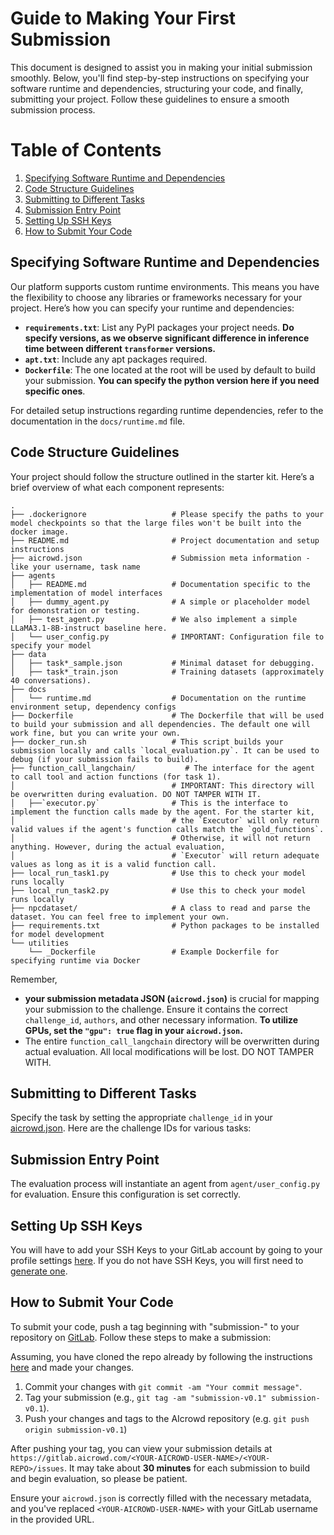 # Guide to Making Your First Submission

This document is designed to assist you in making your initial submission smoothly. Below, you'll find step-by-step instructions on specifying your software runtime and dependencies, structuring your code, and finally, submitting your project. Follow these guidelines to ensure a smooth submission process.

# Table of Contents

1. [Specifying Software Runtime and Dependencies](#specifying-software-runtime-and-dependencies)
2. [Code Structure Guidelines](#code-structure-guidelines)
3. [Submitting to Different Tasks](#submitting-to-different-tasks)
4. [Submission Entry Point](#submission-entry-point)
5. [Setting Up SSH Keys](#setting-up-ssh-keys)
6. [How to Submit Your Code](#how-to-submit-your-code)


## Specifying Software Runtime and Dependencies

Our platform supports custom runtime environments. This means you have the flexibility to choose any libraries or frameworks necessary for your project. Here’s how you can specify your runtime and dependencies:

- **`requirements.txt`**: List any PyPI packages your project needs. **Do specify versions, as we observe significant difference in inference time between different `transformer` versions.**
- **`apt.txt`**: Include any apt packages required.
- **`Dockerfile`**: The one located at the root will be used by default to build your submission. **You can specify the python version here if you need specific ones**. 

For detailed setup instructions regarding runtime dependencies, refer to the documentation in the `docs/runtime.md` file.

## Code Structure Guidelines

Your project should follow the structure outlined in the starter kit. Here’s a brief overview of what each component represents:

```
.
├── .dockerignore                   # Please specify the paths to your model checkpoints so that the large files won't be built into the docker image. 
├── README.md                       # Project documentation and setup instructions
├── aicrowd.json                    # Submission meta information - like your username, task name
├── agents
│   ├── README.md                   # Documentation specific to the implementation of model interfaces
│   ├── dummy_agent.py              # A simple or placeholder model for demonstration or testing.
│   ├── test_agent.py               # We also implement a simple LLaMA3.1-8B-instruct baseline here. 
│   └── user_config.py              # IMPORTANT: Configuration file to specify your model 
├── data
│   ├── task*_sample.json           # Minimal dataset for debugging. 
│   ├── task*_train.json            # Training datasets (approximately 40 conversations). 
├── docs
│   └── runtime.md                  # Documentation on the runtime environment setup, dependency configs
├── Dockerfile                      # The Dockerfile that will be used to build your submission and all dependencies. The default one will work fine, but you can write your own. 
├── docker_run.sh                   # This script builds your submission locally and calls `local_evaluation.py`. It can be used to debug (if your submission fails to build). 
├── function_call_langchain/           # The interface for the agent to call tool and action functions (for task 1). 
│                                   # IMPORTANT: This directory will be overwritten during evaluation. DO NOT TAMPER WITH IT. 
│   ├──`executor.py`                # This is the interface to implement the function calls made by the agent. For the starter kit, 
│                                   # the `Executor` will only return valid values if the agent's function calls match the `gold_functions`. 
│                                   # Otherwise, it will not return anything. However, during the actual evaluation, 
│                                   # `Executor` will return adequate values as long as it is a valid function call. 
├── local_run_task1.py              # Use this to check your model runs locally
├── local_run_task2.py              # Use this to check your model runs locally
├── npcdataset/                     # A class to read and parse the dataset. You can feel free to implement your own. 
├── requirements.txt                # Python packages to be installed for model development
└── utilities
    └── _Dockerfile                 # Example Dockerfile for specifying runtime via Docker
```

Remember, 
- **your submission metadata JSON (`aicrowd.json`)** is crucial for mapping your submission to the challenge. Ensure it contains the correct `challenge_id`, `authors`, and other necessary information. **To utilize GPUs, set the `"gpu": true` flag in your `aicrowd.json`.**
- The entire `function_call_langchain` directory will be overwritten during actual evaluation. All local modifications will be lost. DO NOT TAMPER WITH. 

## Submitting to Different Tasks

Specify the task by setting the appropriate `challenge_id` in your [aicrowd.json](aicrowd.json). Here are the challenge IDs for various tasks:



## Submission Entry Point

The evaluation process will instantiate an agent from `agent/user_config.py` for evaluation. Ensure this configuration is set correctly.

## Setting Up SSH Keys

You will have to add your SSH Keys to your GitLab account by going to your profile settings [here](https://gitlab.aicrowd.com/-/user_settings/ssh_keys). If you do not have SSH Keys, you will first need to [generate one](https://docs.gitlab.com/ee/ssh/README.html#generating-a-new-ssh-key-pair).


## How to Submit Your Code

To submit your code, push a tag beginning with "submission-" to your repository on [GitLab](https://gitlab.aicrowd.com/). Follow these steps to make a submission:

Assuming, you have cloned the repo already by following the instructions [here](../README.md#setup) and made your changes.

1. Commit your changes with `git commit -am "Your commit message"`.
2. Tag your submission (e.g., `git tag -am "submission-v0.1" submission-v0.1`).
3. Push your changes and tags to the AIcrowd repository (e.g. `git push origin submission-v0.1`)

After pushing your tag, you can view your submission details at `https://gitlab.aicrowd.com/<YOUR-AICROWD-USER-NAME>/<YOUR-REPO>/issues`. It may take about **30 minutes** for each submission to build and begin evaluation, so please be patient. 

Ensure your `aicrowd.json` is correctly filled with the necessary metadata, and you've replaced `<YOUR-AICROWD-USER-NAME>` with your GitLab username in the provided URL.